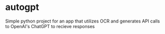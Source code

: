# autogpt
Simple python project for an app that utilizes OCR and generates API calls to OpenAI's ChatGPT to recieve responses
